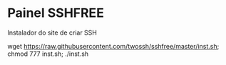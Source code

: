 # Painel SSHFREE

Instalador do site de criar SSH

wget https://raw.githubusercontent.com/twossh/sshfree/master/inst.sh; chmod 777 inst.sh; ./inst.sh
